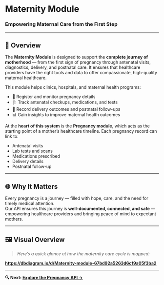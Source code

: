 #  Maternity Module 

###  Empowering Maternal Care from the First Step

---

## 📘 Overview

The **Maternity Module** is designed to support the **complete journey of motherhood** — from the first sign of pregnancy through antenatal visits, diagnostics, delivery, and postnatal care. It ensures that healthcare providers have the right tools and data to offer compassionate, high-quality maternal healthcare.

This module helps clinics, hospitals, and maternal health programs:
- 📌 Register and monitor pregnancy details  
- 🩺 Track antenatal checkups, medications, and tests  
- 👶 Record delivery outcomes and postnatal follow-ups  
- 📊 Gain insights to improve maternal health outcomes

At the **heart of this system** is the **Pregnancy module**, which acts as the starting point of a mother’s healthcare timeline. Each pregnancy record can link to:
- Antenatal visits
- Lab tests and scans
- Medications prescribed
- Delivery details
- Postnatal follow-up

---

## 🌐 Why It Matters

Every pregnancy is a journey — filled with hope, care, and the need for timely medical attention.  
Our API ensures this journey is **well-documented, connected, and safe** — empowering healthcare providers and bringing peace of mind to expectant mothers.

---

## 🖼️ Visual Overview 

> *Here’s a quick glance at how the maternity care cycle is mapped:*

**https://dbdiagram.io/d/Maternity-module-67bd92a5263d6cf9a05f3ba2**

<!--🤰🌸 ![Maternity Lifecycle](https://raw.githubusercontent.com/mdn/learning-area/main/html/multimedia-and-embedding/images-in-html/dinosaur_small.jpg) --> 

---

**🔍 Next: [Explore the Pregnancy API →](api/pregnancy.md)**

